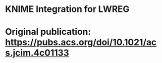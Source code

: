 # KNIME Integration for LWREG
# Original publication: https://pubs.acs.org/doi/10.1021/acs.jcim.4c01133